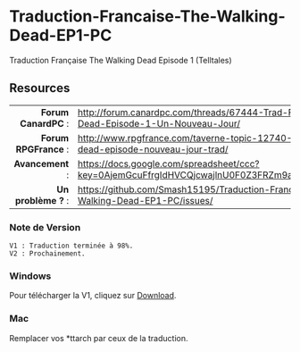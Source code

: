 Traduction-Francaise-The-Walking-Dead-EP1-PC
============================================

Traduction Française The Walking Dead Episode 1 (Telltales)

## Resources

|||
|-----------------------------------:|:--------------------------|
|              **Forum CanardPC** : | http://forum.canardpc.com/threads/67444-Trad-FR-The-Walking-Dead-Episode-1-Un-Nouveau-Jour/ |
|          **Forum RPGFrance** : | http://www.rpgfrance.com/taverne-topic-12740-1-the-walking-dead-episode-nouveau-jour-trad/ |
|                 **Avancement** : | https://docs.google.com/spreadsheet/ccc?key=0AjemGcuFfrgIdHVCQjcwajlnU0F0Z3FRZm9aOWZLU0E#gid=0/ |
|        **Un problème ?** : | https://github.com/Smash15195/Traduction-Francaise-The-Walking-Dead-EP1-PC/issues/ |


### Note de Version
```
V1 : Traduction terminée à 98%.
V2 : Prochainement.
```

### Windows

Pour télécharger la V1, cliquez sur [Download](https://github.com/Smash15195/Traduction-Francaise-The-Walking-Dead-EP1-PC/downloads/).

### Mac

Remplacer vos *ttarch par ceux de la traduction.